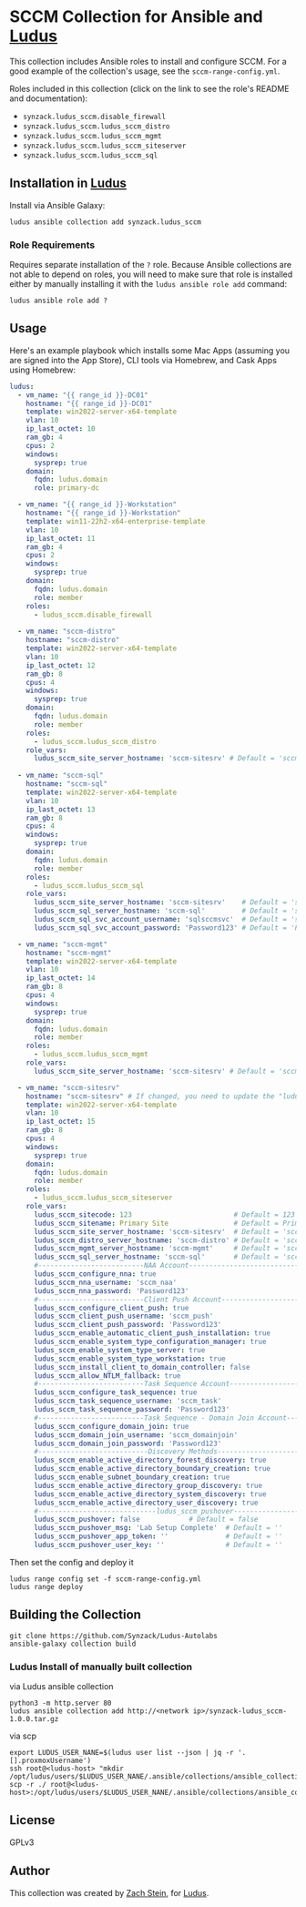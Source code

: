 # SCCM Collection for Ansible and [Ludus](ludus.cloud)

This collection includes Ansible roles to install and configure SCCM. For a good example of the collection's usage, see the `sccm-range-config.yml`.

Roles included in this collection (click on the link to see the role's README and documentation):

  - `synzack.ludus_sccm.disable_firewall` 
  - `synzack.ludus_sccm.ludus_sccm_distro`
  - `synzack.ludus_sccm.ludus_sccm_mgmt`
  - `synzack.ludus_sccm.ludus_sccm_siteserver`
  - `synzack.ludus_sccm.ludus_sccm_sql`

## Installation in [Ludus](ludus.cloud)

Install via Ansible Galaxy:

```
ludus ansible collection add synzack.ludus_sccm
```

### Role Requirements

Requires separate installation of the `?` role. Because Ansible collections are not able to depend on roles, you will need to make sure that role is installed either by manually installing it with the `ludus ansible role add` command:

```
ludus ansible role add ?
```

## Usage

Here's an example playbook which installs some Mac Apps (assuming you are signed into the App Store), CLI tools via Homebrew, and Cask Apps using Homebrew:

```yaml
ludus:
  - vm_name: "{{ range_id }}-DC01"
    hostname: "{{ range_id }}-DC01"
    template: win2022-server-x64-template
    vlan: 10
    ip_last_octet: 10
    ram_gb: 4
    cpus: 2
    windows:
      sysprep: true
    domain:
      fqdn: ludus.domain
      role: primary-dc

  - vm_name: "{{ range_id }}-Workstation"
    hostname: "{{ range_id }}-Workstation"
    template: win11-22h2-x64-enterprise-template
    vlan: 10
    ip_last_octet: 11
    ram_gb: 4
    cpus: 2
    windows:
      sysprep: true
    domain:
      fqdn: ludus.domain
      role: member
    roles:
      - ludus_sccm.disable_firewall
  
  - vm_name: "sccm-distro"
    hostname: "sccm-distro"
    template: win2022-server-x64-template
    vlan: 10
    ip_last_octet: 12
    ram_gb: 8
    cpus: 4
    windows:
      sysprep: true
    domain:
      fqdn: ludus.domain
      role: member
    roles:
      - ludus_sccm.ludus_sccm_distro
    role_vars: 
      ludus_sccm_site_server_hostname: 'sccm-sitesrv' # Default = 'sccm-sitesrv'
  
  - vm_name: "sccm-sql"
    hostname: "sccm-sql"
    template: win2022-server-x64-template
    vlan: 10
    ip_last_octet: 13
    ram_gb: 8
    cpus: 4
    windows:
      sysprep: true
    domain:
      fqdn: ludus.domain
      role: member
    roles:
      - ludus_sccm.ludus_sccm_sql
    role_vars: 
      ludus_sccm_site_server_hostname: 'sccm-sitesrv'    # Default = 'sccm-sitesrv'
      ludus_sccm_sql_server_hostname: 'sccm-sql'         # Default = 'sccm-sql'
      ludus_sccm_sql_svc_account_username: 'sqlsccmsvc'  # Default = 'sqlsccmsvc'
      ludus_sccm_sql_svc_account_password: 'Password123' # Default = 'Password123' - Must Meet Complexity Requirements

  - vm_name: "sccm-mgmt"
    hostname: "sccm-mgmt"
    template: win2022-server-x64-template
    vlan: 10
    ip_last_octet: 14
    ram_gb: 8
    cpus: 4
    windows:
      sysprep: true
    domain:
      fqdn: ludus.domain
      role: member
    roles:
      - ludus_sccm.ludus_sccm_mgmt
    role_vars: 
      ludus_sccm_site_server_hostname: 'sccm-sitesrv' # Default = 'sccm-sitesrv'

  - vm_name: "sccm-sitesrv"
    hostname: "sccm-sitesrv" # If changed, you need to update the "ludus_sccm_site_server_hostname" variables in this config
    template: win2022-server-x64-template
    vlan: 10
    ip_last_octet: 15
    ram_gb: 8
    cpus: 4
    windows:
      sysprep: true
    domain:
      fqdn: ludus.domain
      role: member
    roles:
      - ludus_sccm.ludus_sccm_siteserver
    role_vars: 
      ludus_sccm_sitecode: 123                         # Default = 123
      ludus_sccm_sitename: Primary Site                # Default = Primary Site
      ludus_sccm_site_server_hostname: 'sccm-sitesrv'  # Default = 'sccm-sitesrv'
      ludus_sccm_distro_server_hostname: 'sccm-distro' # Default = 'sccm-distro'
      ludus_sccm_mgmt_server_hostname: 'sccm-mgmt'     # Default = 'sccm-mgmt'   
      ludus_sccm_sql_server_hostname: 'sccm-sql'       # Default = 'sccm-sql' 
      #--------------------------NAA Account-------------------------------------------------
      ludus_sccm_configure_nna: true
      ludus_sccm_nna_username: 'sccm_naa'
      ludus_sccm_nna_password: 'Password123'
      #--------------------------Client Push Account-----------------------------------------
      ludus_sccm_configure_client_push: true
      ludus_sccm_client_push_username: 'sccm_push'
      ludus_sccm_client_push_password: 'Password123'
      ludus_sccm_enable_automatic_client_push_installation: true
      ludus_sccm_enable_system_type_configuration_manager: true
      ludus_sccm_enable_system_type_server: true
      ludus_sccm_enable_system_type_workstation: true
      ludus_sccm_install_client_to_domain_controller: false
      ludus_sccm_allow_NTLM_fallback: true
      #--------------------------Task Sequence Account---------------------------------------
      ludus_sccm_configure_task_sequence: true
      ludus_sccm_task_sequence_username: 'sccm_task'
      ludus_sccm_task_sequence_password: 'Password123'
      #--------------------------Task Sequence - Domain Join Account-------------------------
      ludus_sccm_configure_domain_join: true
      ludus_sccm_domain_join_username: 'sccm_domainjoin'
      ludus_sccm_domain_join_password: 'Password123'
      #---------------------------Discovery Methods------------------------------------------
      ludus_sccm_enable_active_directory_forest_discovery: true
      ludus_sccm_enable_active_directory_boundary_creation: true
      ludus_sccm_enable_subnet_boundary_creation: true
      ludus_sccm_enable_active_directory_group_discovery: true
      ludus_sccm_enable_active_directory_system_discovery: true
      ludus_sccm_enable_active_directory_user_discovery: true
      #-----------------------------ludus_sccm_pushover-------------------------------------------------
      ludus_sccm_pushover: false            # Default = false
      ludus_sccm_pushover_msg: 'Lab Setup Complete'  # Default = ''
      ludus_sccm_pushover_app_token: ''              # Default = ''
      ludus_sccm_pushover_user_key: ''               # Default = ''

```

Then set the config and deploy it

```
ludus range config set -f sccm-range-config.yml
ludus range deploy
```

## Building the Collection

```
git clone https://github.com/Synzack/Ludus-Autolabs
ansible-galaxy collection build
```

### Ludus Install of manually built collection

via Ludus ansible collection
```
python3 -m http.server 80
ludus ansible collection add http://<network ip>/synzack-ludus_sccm-1.0.0.tar.gz
```

via scp
```
export LUDUS_USER_NANE=$(ludus user list --json | jq -r '.[].proxmoxUsername')
ssh root@<ludus-host> "mkdir /opt/ludus/users/$LUDUS_USER_NANE/.ansible/collections/ansible_collections/synzack"
scp -r ./ root@<ludus-host>:/opt/ludus/users/$LUDUS_USER_NANE/.ansible/collections/ansible_collections/synzack/ludus_sccm/
```

## License

GPLv3

## Author

This collection was created by [Zach Stein](https://twitter.com/synzack21), for [Ludus](ludus.cloud).

